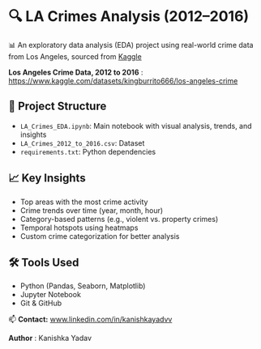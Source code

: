 # 🔍 LA Crimes Analysis (2012–2016)

📊 An exploratory data analysis (EDA) project using real-world crime data from Los Angeles, sourced from [Kaggle](https://www.kaggle.com/datasets)

**Los Angeles Crime Data, 2012 to 2016** : https://www.kaggle.com/datasets/kingburrito666/los-angeles-crime

## 📁 Project Structure

- `LA_Crimes_EDA.ipynb`: Main notebook with visual analysis, trends, and insights
- `LA_Crimes_2012_to_2016.csv`: Dataset 
- `requirements.txt`: Python dependencies

## 📈 Key Insights

- Top areas with the most crime activity
- Crime trends over time (year, month, hour)
- Category-based patterns (e.g., violent vs. property crimes)
- Temporal hotspots using heatmaps
- Custom crime categorization for better analysis

## 🛠️ Tools Used

- Python (Pandas, Seaborn, Matplotlib)
- Jupyter Notebook
- Git & GitHub



📫 **Contact:** www.linkedin.com/in/kanishkayadvv

**Author** : Kanishka Yadav

